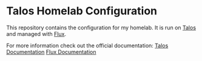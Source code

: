 # Talos Homelab Configuration
This repository contains the configuration for my homelab. It is run on [Talos](https://www.talos.dev/) and managed with [Flux](https://fluxcd.io/).

For more information check out the official documentation:
[Talos Documentation](https://www.talos.dev/latest/)
[Flux Documentation](https://fluxcd.io/flux/)
